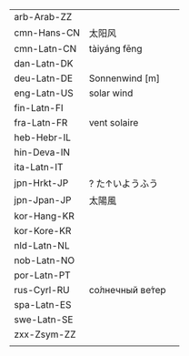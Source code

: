 | | | |
|-|-|-|
| arb-Arab-ZZ |  |  |
| cmn-Hans-CN | 太阳风 |  |
| cmn-Latn-CN | tàiyáng fēng |  |
| dan-Latn-DK |  |  |
| deu-Latn-DE | Sonnenwind [m] |  |
| eng-Latn-US | solar wind |  |
| fin-Latn-FI |  |  |
| fra-Latn-FR | vent solaire |  |
| heb-Hebr-IL |  |  |
| hin-Deva-IN |  |  |
| ita-Latn-IT |  |  |
| jpn-Hrkt-JP | ? た↑いようふう |  |
| jpn-Jpan-JP | 太陽風 |  |
| kor-Hang-KR |  |  |
| kor-Kore-KR |  |  |
| nld-Latn-NL |  |  |
| nob-Latn-NO |  |  |
| por-Latn-PT |  |  |
| rus-Cyrl-RU | со́лнечный ве́тер |  |
| spa-Latn-ES |  |  |
| swe-Latn-SE |  |  |
| zxx-Zsym-ZZ |  |  |
|  |  |  |
